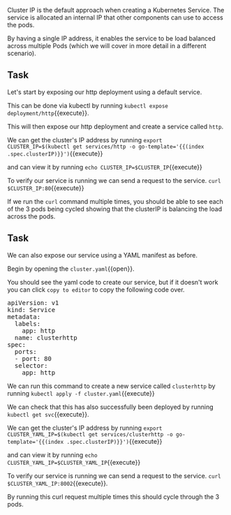 Cluster IP is the default approach when creating a Kubernetes Service. The service is allocated an internal IP that other components can use to access the pods.

By having a single IP address, it enables the service to be load balanced across multiple Pods (which we will cover in more detail in a different scenario).

## Task

Let's start by exposing our http deployment using a default service.

This can be done via kubectl by running `kubectl expose deployment/http`{{execute}}.

This will then expose our http deployment and create a service called `http`.

We can get the cluster's IP address by running 
`export CLUSTER_IP=$(kubectl get services/http -o go-template='{{(index .spec.clusterIP)}}')`{{execute}}

and can view it by running
`echo CLUSTER_IP=$CLUSTER_IP`{{execute}}

To verify our service is running we can send a request to the service.
`curl $CLUSTER_IP:80`{{execute}}

If we run the `curl` command multiple times, you should be able to see each of the 3 pods being cycled showing that the clusterIP is balancing the load across the pods.

## Task

We can also expose our service using a YAML manifest as before.

Begin by opening the `cluster.yaml`{{open}}.

You should see the yaml code to create our service, but if it doesn't work you can click `copy to editor` to copy the following code over.

<pre class="file"
data-filename="cluster.yaml"
data-target="replace">
apiVersion: v1
kind: Service
metadata:
  labels:
    app: http
  name: clusterhttp
spec:
  ports:
  - port: 80
  selector:
    app: http</pre>

We can run this command to create a new service called `clusterhttp` by running `kubectl apply -f cluster.yaml`{{execute}}

We can check that this has also successfully been deployed by running `kubectl get svc`{{execute}}.

We can get the cluster's IP address by running 
`export CLUSTER_YAML_IP=$(kubectl get services/clusterhttp -o go-template='{{(index .spec.clusterIP)}}')`{{execute}}

and can view it by running
`echo CLUSTER_YAML_IP=$CLUSTER_YAML_IP`{{execute}}

To verify our service is running we can send a request to the service.
`curl $CLUSTER_YAML_IP:8002`{{execute}}.

By running this curl request multiple times this should cycle through the 3 pods.